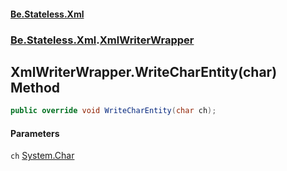 #### [Be.Stateless.Xml](README.md 'README')
### [Be.Stateless.Xml](Be.Stateless.Xml.md 'Be.Stateless.Xml').[XmlWriterWrapper](XmlWriterWrapper.md 'Be.Stateless.Xml.XmlWriterWrapper')

## XmlWriterWrapper.WriteCharEntity(char) Method

```csharp
public override void WriteCharEntity(char ch);
```
#### Parameters

<a name='Be.Stateless.Xml.XmlWriterWrapper.WriteCharEntity(char).ch'></a>

`ch` [System.Char](https://docs.microsoft.com/en-us/dotnet/api/System.Char 'System.Char')
